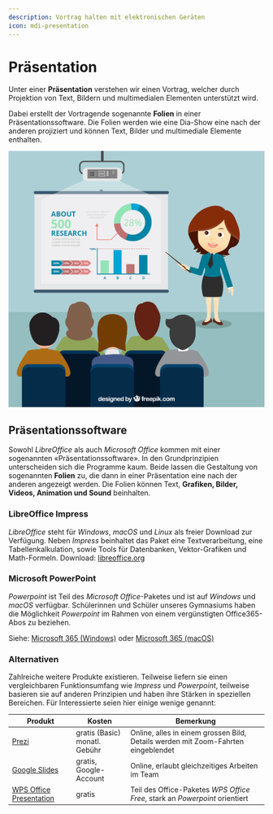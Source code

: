 ```yaml
---
description: Vortrag halten mit elektronischen Geräten
icon: mdi-presentation
---
```


# Präsentation

Unter einer **Präsentation** verstehen wir einen Vortrag, welcher durch Projektion von Text, Bildern und multimedialen Elementen unterstützt wird.

Dabei erstellt der Vortragende sogenannte **Folien** in einer Präsentationssoftware. Die Folien werden wie eine Dia-Show eine nach der anderen projiziert und können Text, Bilder und multimediale Elemente enthalten.

![Symbolbild «Präsentieren», Created by Freepik](./images/presentation.jpg)


## Präsentationssoftware
Sowohl *LibreOffice* als auch *Microsoft Office* kommen mit einer sogenannten «Präsentationssoftware». In den Grundprinzipien unterscheiden sich die Programme kaum. Beide lassen die Gestaltung von sogenannten **Folien** zu, die dann in einer Präsentation eine nach der anderen angezeigt werden. Die Folien können Text, **Grafiken, Bilder, Videos, Animation und Sound** beinhalten.

### LibreOffice Impress
*LibreOffice* steht für *Windows*, *macOS* und *Linux* als freier Download zur Verfügung. Neben *Impress* beinhaltet das Paket eine Textverarbeitung, eine Tabellenkalkulation, sowie Tools für Datenbanken, Vektor-Grafiken und Math-Formeln.
Download: [libreoffice.org](https://de.libreoffice.org)

### Microsoft PowerPoint
*Powerpoint* ist Teil des *Microsoft Office*-Paketes und ist auf *Windows* und *macOS* verfügbar.
Schülerinnen und Schüler unseres Gymnasiums haben die Möglichkeit *Powerpoint* im Rahmen von einem vergünstigten Office365-Abos zu beziehen.

Siehe: [Microsoft 365 (Windows)](../byod/windows/365/) oder [Microsoft 365 (macOS)](../byod/macos/365/)

### Alternativen
Zahlreiche weitere Produkte existieren. Teilweise liefern sie einen vergleichbaren Funktionsumfang wie *Impress* und *Powerpoint*, teilweise basieren sie auf anderen Prinzipien und haben ihre Stärken in speziellen Bereichen. Für Interessierte seien hier einige wenige genannt:

| Produkt                                                               | Kosten                            | Bemerkung                                                                         |
| --------------------------------------------------------------------- | --------------------------------- | --------------------------------------------------------------------------------- |
| [Prezi](https://prezi.com)                                            | gratis (Basic)<br/>monatl. Gebühr | Online, alles in einem grossen Bild, Details werden mit Zoom-Fahrten eingeblendet |
| [Google Slides](https://docs.google.com/presentation/)                | gratis, Google-Account            | Online, erlaubt gleichzeitiges Arbeiten im Team                                   |
| [WPS Office Presentation](http://www.ksosoft.com/product/office-free) | gratis                            | Teil des Office-Paketes *WPS Office Free*, stark an *Powerpoint* orientiert       |
